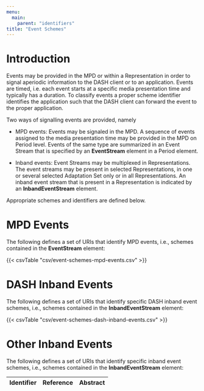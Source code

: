 ```yaml
---
menu:
  main:
    parent: "identifiers"
title: "Event Schemes"
---
```


# Introduction

Events may be provided in the MPD or within a Representation in order to signal aperiodic information to the DASH client or to an application. Events are timed, i.e. each event starts at a specific media presentation time and typically has a duration. To classify events a proper scheme identifier identifies the application such that the DASH client can forward the event to the proper application.

Two ways of signalling events are provided, namely

* MPD events: Events may be signaled in the MPD. A sequence of events assigned to the media presentation time may be provided in the MPD on Period level. Events of the same type are summarized in an Event Stream that is specified by an **EventStream** element in a Period element.

* Inband events: Event Streams may be multiplexed in Representations. The event streams may be present in selected Representations, in one or several selected Adaptation Set only or in all Representations. An inband event stream that is present in a Representation is indicated by an **InbandEventStream** element.

Appropriate schemes and identifiers are defined below.

# MPD Events

The following defines a set of URIs that identify MPD events, i.e., schemes contained in the **EventStream** element:

{{< csvTable "csv/event-schemes-mpd-events.csv" >}}

# DASH Inband Events

The following defines a set of URIs that identify specific DASH inband event schemes, i.e., schemes contained in the **InbandEventStream** element:

{{< csvTable "csv/event-schemes-dash-inband-events.csv" >}}

# Other Inband Events

The following defines a set of URIs that identify specific inband event schemes, i.e., schemes contained in the **InbandEventStream** element:

Identifier                        |Reference                           |Abstract
----------------------------------|------------------------------------|----------------
